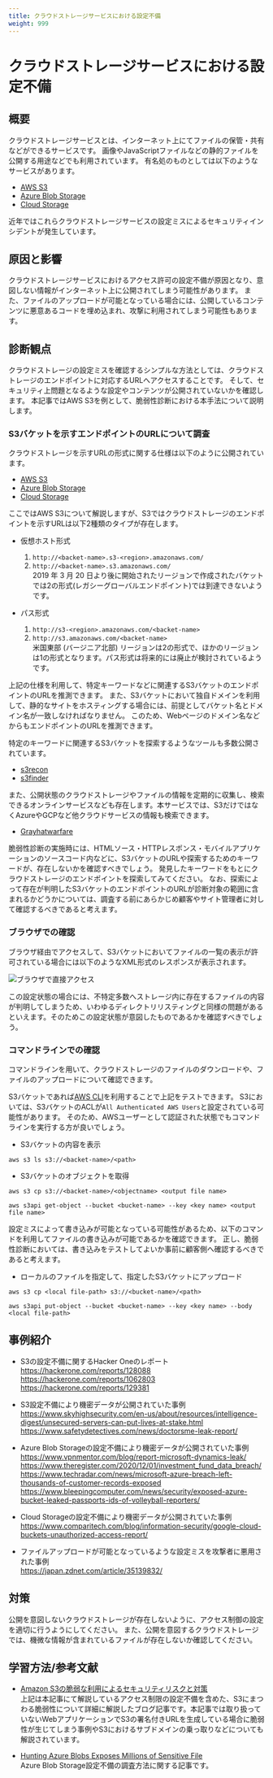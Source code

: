 ```yaml
---
title: クラウドストレージサービスにおける設定不備
weight: 999
---
```


# クラウドストレージサービスにおける設定不備

## 概要

クラウドストレージサービスとは、インターネット上にてファイルの保管・共有などができるサービスです。
画像やJavaScriptファイルなどの静的ファイルを公開する用途などでも利用されています。
有名処のものとしては以下のようなサービスがあります。

* [AWS S3](https://aws.amazon.com/s3/)
* [Azure Blob Storage](https://azure.microsoft.com/services/storage/blobs/)
* [Cloud Storage](https://cloud.google.com/storage)

近年ではこれらクラウドストレージサービスの設定ミスによるセキュリティインシデントが発生しています。

## 原因と影響

クラウドストレージサービスにおけるアクセス許可の設定不備が原因となり、意図しない情報がインターネット上に公開されてしまう可能性があります。
また、ファイルのアップロードが可能となっている場合には、公開しているコンテンツに悪意あるコードを埋め込まれ、攻撃に利用されてしまう可能性もあります。

## 診断観点

クラウドストレージの設定ミスを確認するシンプルな方法としては、クラウドストレージのエンドポイントに対応するURLへアクセスすることです。
そして、セキュリティ上問題となるような設定やコンテンツが公開されていないかを確認します。
本記事ではAWS S3を例として、脆弱性診断における本手法について説明します。

### S3バケットを示すエンドポイントのURLについて調査

クラウドストレージを示すURLの形式に関する仕様は以下のように公開されています。

* [AWS S3](https://docs.aws.amazon.com/ja_jp/AmazonS3/latest/userguide/access-bucket-intro.html)
* [Azure Blob Storage](https://learn.microsoft.com/ja-jp/azure/storage/blobs/storage-blobs-introduction)
* [Cloud Storage](https://cloud.google.com/storage/docs/request-endpoints?hl=ja)

ここではAWS S3について解説しますが、S3ではクラウドストレージのエンドポイントを示すURLは以下2種類のタイプが存在します。

* 仮想ホスト形式
    1. `http://<backet-name>.s3-<region>.amazonaws.com/`
    2. `http://<backet-name>.s3.amazonaws.com/`  
    2019 年 3 月 20 日より後に開始されたリージョンで作成されたバケットでは2の形式(レガシーグローバルエンドポイント)では到達できないようです。

* パス形式
    1. `http://s3-<region>.amazonaws.com/<backet-name>`
    2. `http://s3.amazonaws.com/<backet-name>`  
    米国東部 (バージニア北部) リージョンは2の形式で、ほかのリージョンは1の形式となります。パス形式は将来的には廃止が検討されているようです。

上記の仕様を利用して、特定キーワードなどに関連するS3バケットのエンドポイントのURLを推測できます。
また、S3バケットにおいて独自ドメインを利用して、静的なサイトをホスティングする場合には、前提としてバケット名とドメイン名が一致しなければなりません。
このため、Webページのドメイン名などからもエンドポイントのURLを推測できます。

特定のキーワードに関連するS3バケットを探索するようなツールも多数公開されています。

* [s3recon](https://github.com/clarketm/s3recon)
* [s3finder](https://github.com/magisterquis/s3finder)

また、公開状態のクラウドストレージやファイルの情報を定期的に収集し、検索できるオンラインサービスなども存在します。本サービスでは、S3だけではなくAzureやGCPなど他クラウドサービスの情報も検索できます。

* [Grayhatwarfare](https://grayhatwarfare.com/)

脆弱性診断の実施時には、HTMLソース・HTTPレスポンス・モバイルアプリケーションのソースコード内などに、S3バケットのURLや探索するためのキーワードが、存在しないかを確認すべきでしょう。
発見したキーワードをもとにクラウドストレージのエンドポイントを探索してみてください。
なお、探索によって存在が判明したS3バケットのエンドポイントのURLが診断対象の範囲に含まれるかどうかについては、調査する前にあらかじめ顧客やサイト管理者に対して確認するべきであると考えます。

### ブラウザでの確認

ブラウザ経由でアクセスして、S3バケットにおいてファイルの一覧の表示が許可されている場合には以下のようなXML形式のレスポンスが表示されます。

![ブラウザで直接アクセス](../image/s3.png)

この設定状態の場合には、不特定多数へストレージ内に存在するファイルの内容が判明してしまうため、いわゆるディレクトリリスティングと同様の問題があるといえます。そのためこの設定状態が意図したものであるかを確認すべきでしょう。

### コマンドラインでの確認

コマンドラインを用いて、クラウドストレージのファイルのダウンロードや、ファイルのアップロードについて確認できます。

S3バケットであれば[AWS CLI](https://aws.amazon.com/jp/cli/)を利用することで上記をテストできます。
S3においては、S3バケットのACLが`All Authenticated AWS Users`と設定されている可能性があります。
そのため、AWSユーザーとして認証された状態でもコマンドラインを実行する方が良いでしょう。

* S3バケットの内容を表示
```
aws s3 ls s3://<backet-name>/<path>
```

* S3バケットのオブジェクトを取得
```
aws s3 cp s3://<backet-name>/<objectname> <output file name>
```
```
aws s3api get-object --bucket <bucket-name> --key <key name> <output file name>
```

設定ミスによって書き込みが可能となっている可能性があるため、以下のコマンドを利用してファイルの書き込みが可能であるかを確認できます。
正し、脆弱性診断においては、書き込みをテストしてよいか事前に顧客側へ確認するべきであると考えます。

* ローカルのファイルを指定して、指定したS3バケットにアップロード
```
aws s3 cp <local file-path> s3://<bucket-name>/<path>
```
```
aws s3api put-object --bucket <bucket-name> --key <key name> --body <local file-path>
```

## 事例紹介

* S3の設定不備に関するHacker Oneのレポート   
https://hackerone.com/reports/128088  
https://hackerone.com/reports/1062803  
https://hackerone.com/reports/129381

* S3設定不備により機密データが公開されていた事例  
https://www.skyhighsecurity.com/en-us/about/resources/intelligence-digest/unsecured-servers-can-put-lives-at-stake.html  
https://www.safetydetectives.com/news/doctorsme-leak-report/

* Azure Blob Storageの設定不備により機密データが公開されていた事例  
https://www.vpnmentor.com/blog/report-microsoft-dynamics-leak/
https://www.theregister.com/2020/12/01/investment_fund_data_breach/  
https://www.techradar.com/news/microsoft-azure-breach-left-thousands-of-customer-records-exposed  
https://www.bleepingcomputer.com/news/security/exposed-azure-bucket-leaked-passports-ids-of-volleyball-reporters/

* Cloud Storageの設定不備により機密データが公開されていた事例  
https://www.comparitech.com/blog/information-security/google-cloud-buckets-unauthorized-access-report/

* ファイルアップロードが可能となっているような設定ミスを攻撃者に悪用された事例  
https://japan.zdnet.com/article/35139832/

## 対策

公開を意図しないクラウドストレージが存在しないように、アクセス制御の設定を適切に行うようにしてください。
また、公開を意図するクラウドストレージでは、機微な情報が含まれているファイルが存在しないか確認してください。

## 学習方法/参考文献

* [Amazon S3の脆弱な利用によるセキュリティリスクと対策](https://blog.flatt.tech/entry/s3_security)  
上記は本記事にて解説しているアクセス制限の設定不備を含めた、S3にまつわる脆弱性について詳細に解説したブログ記事です。本記事では取り扱っていないWebアプリケーションでS3の署名付きURLを生成している場合に脆弱性が生じてしまう事例やS3におけるサブドメインの乗っ取りなどについても解説されています。

* [Hunting Azure Blobs Exposes Millions of Sensitive File](https://www.cyberark.com/resources/threat-research-blog/hunting-azure-blobs-exposes-millions-of-sensitive-files)  
Azure Blob Storage設定不備の調査方法に関する記事です。

